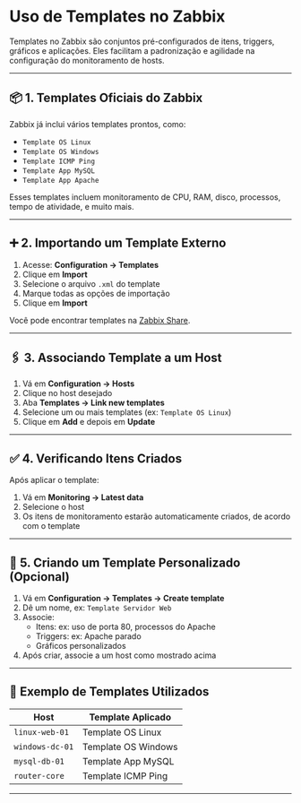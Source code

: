 # Uso de Templates no Zabbix

Templates no Zabbix são conjuntos pré-configurados de itens, triggers, gráficos e aplicações. Eles facilitam a padronização e agilidade na configuração do monitoramento de hosts.

---

## 📦 1. Templates Oficiais do Zabbix

Zabbix já inclui vários templates prontos, como:

- `Template OS Linux`
- `Template OS Windows`
- `Template ICMP Ping`
- `Template App MySQL`
- `Template App Apache`

Esses templates incluem monitoramento de CPU, RAM, disco, processos, tempo de atividade, e muito mais.

---

## ➕ 2. Importando um Template Externo

1. Acesse: **Configuration → Templates**
2. Clique em **Import**
3. Selecione o arquivo `.xml` do template
4. Marque todas as opções de importação
5. Clique em **Import**

Você pode encontrar templates na [Zabbix Share](https://share.zabbix.com/).

---

## 🖇️ 3. Associando Template a um Host

1. Vá em **Configuration → Hosts**
2. Clique no host desejado
3. Aba **Templates → Link new templates**
4. Selecione um ou mais templates (ex: `Template OS Linux`)
5. Clique em **Add** e depois em **Update**

---

## ✅ 4. Verificando Itens Criados

Após aplicar o template:

1. Vá em **Monitoring → Latest data**
2. Selecione o host
3. Os itens de monitoramento estarão automaticamente criados, de acordo com o template

---

## 🧩 5. Criando um Template Personalizado (Opcional)

1. Vá em **Configuration → Templates → Create template**
2. Dê um nome, ex: `Template Servidor Web`
3. Associe:
   - Itens: ex: uso de porta 80, processos do Apache
   - Triggers: ex: Apache parado
   - Gráficos personalizados
4. Após criar, associe a um host como mostrado acima

---

## 📝 Exemplo de Templates Utilizados

| Host                 | Template Aplicado        |
|----------------------|---------------------------|
| `linux-web-01`       | Template OS Linux         |
| `windows-dc-01`      | Template OS Windows       |
| `mysql-db-01`        | Template App MySQL        |
| `router-core`        | Template ICMP Ping        |

---

